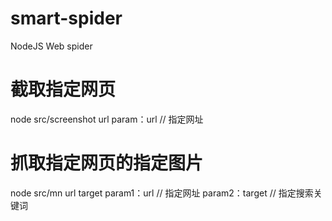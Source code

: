 # smart-spider
 NodeJS Web spider

# 截取指定网页
node src/screenshot url
param：url  // 指定网址

# 抓取指定网页的指定图片
node src/mn url target
param1：url     // 指定网址
param2：target  // 指定搜索关键词
